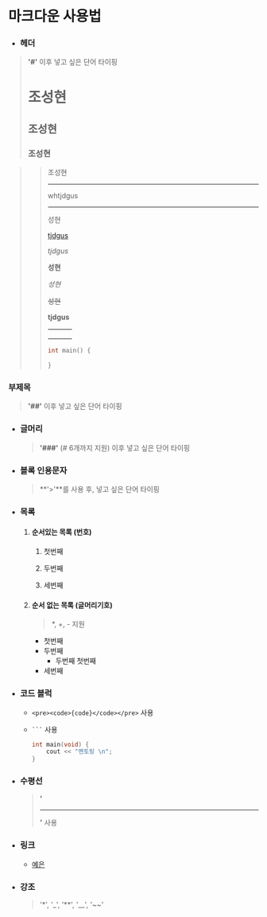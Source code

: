 # 마크다운 사용법

- ### 헤더

> **'#'** 이후 넣고 싶은 단어 타이핑	
>
> # 조성현
>
> ## 조성현
>
> ### 조성현
>
> 

> > 조성현
> >
> > <hr/> whtjdgus
> >
> > <hr/> 
> >
> > 성현
> >
> > [tjdgus](../seonghyeoncho)
> >
> > *tjdgus*
> >
> > **성현**
> >
> > _성현_
> >
> > ~~성현~~
> >
> > __tjdgus__
> >
> > |      |      |      |
> > | ---- | ---- | ---- |
> > |      |      |      |
> > |      |      |      |
> > |      |      |      |
> >
> > ```c
> > int main() {
> >   
> > }
> > ```
> >
> > 

### 부제목

>  **'##'** 이후 넣고 싶은 단어 타이핑



- ### 글머리

  > **'###'** (# 6개까지 지원) 이후 넣고 싶은 단어 타이핑



- ### 블록 인용문자

  > **'>'**를 사용 후,  넣고 싶은 단어 타이핑



- ### 목록

  1. #### 순서있는 목록 (번호) 

     1. 첫번째

     2. 두번째

     3. 세번째

        

  2. #### 순서 없는 목록 (글머리기호)

     > *, +, - 지원

     * 첫번째
     * 두번째
       * 두번째 첫번째
     * 세번째



- ### 코드 블럭
  - `<pre><code>{code}</code></pre>` 사용

    

  - ` ``` ` 사용

    ```c++
    int main(void) {
    	cout << "멘토링 \n";
    }
    ```

- ### 수평선

  >  **'<hr/>'** 사용

- ### 링크

  - [예은](../yeeun)



- ### 강조

  > '*', '_', '**', '__', '~~'

  